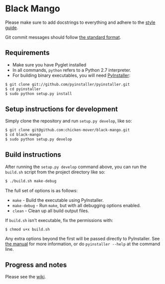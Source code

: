 # Black Mango

Please make sure to add docstrings to everything and adhere to the
[style guide](https://github.com/chicken-mover/black-mango/wiki/Style-guide).

Git commit messages should follow 
[the standard format](http://tbaggery.com/2008/04/19/a-note-about-git-commit-messages.html).

## Requirements

* Make sure you have Pyglet installed
* In all commands, `python` refers to a Python 2.7 interpreter.
* For building binary executables, you will need
  [PyInstaller](http://www.pyinstaller.org/):
```bash
$ git clone git://github.com/pyinstaller/pyinstaller.git
$ cd pyinstaller
$ sudo python setup.py install
```

## Setup instructions for development

Simply clone the repository and run `setup.py develop`, like so:

```bash
$ git clone git@github.com:chicken-mover/black-mango.git
$ cd black-mango
$ sudo python setup.py develop
```

## Build instructions

After running the `setup.py develop` command above, you can run the `build.sh`
script from the project directory like so:
```bash
$ ./build.sh make-debug
```

The full set of options is as follows:
* `make` - Build the executable using PyInstaller.
* `make-debug` - Run `make`, but with all debugging options enabled.
* `clean` - Clean up all build output files.

If `build.sh` isn't executable, fix the permissions with:
```bash
$ chmod u+x build.sh
```

Any extra options beyond the first will be passed directly to PyInstaller. See
[the manual](http://www.pyinstaller.org/export/d3398dd79b68901ae1edd761f3fe0f4ff19cfb1a/project/doc/Manual.html)
for more information, or do `pyinstaller --help` at the command line.

## Progress and notes

Please see the [wiki](https://github.com/chicken-mover/black-mango/wiki).
